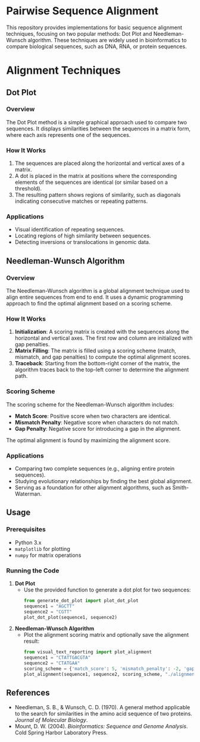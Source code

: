 # Pairwise Sequence Alignment

This repository provides implementations for basic sequence alignment techniques, focusing on two popular methods: Dot Plot and Needleman-Wunsch algorithm. These techniques are widely used in bioinformatics to compare biological sequences, such as DNA, RNA, or protein sequences.

# Alignment Techniques


## Dot Plot
### Overview
The Dot Plot method is a simple graphical approach used to compare two sequences. It displays similarities between the sequences in a matrix form, where each axis represents one of the sequences.

### How It Works
1. The sequences are placed along the horizontal and vertical axes of a matrix.
2. A dot is placed in the matrix at positions where the corresponding elements of the sequences are identical (or similar based on a threshold).
3. The resulting pattern shows regions of similarity, such as diagonals indicating consecutive matches or repeating patterns.

### Applications
- Visual identification of repeating sequences.
- Locating regions of high similarity between sequences.
- Detecting inversions or translocations in genomic data.

## Needleman-Wunsch Algorithm
### Overview
The Needleman-Wunsch algorithm is a global alignment technique used to align entire sequences from end to end. It uses a dynamic programming approach to find the optimal alignment based on a scoring scheme.

### How It Works
1. **Initialization**: A scoring matrix is created with the sequences along the horizontal and vertical axes. The first row and column are initialized with gap penalties.
2. **Matrix Filling**: The matrix is filled using a scoring scheme (match, mismatch, and gap penalties) to compute the optimal alignment scores.
3. **Traceback**: Starting from the bottom-right corner of the matrix, the algorithm traces back to the top-left corner to determine the alignment path.

### Scoring Scheme
The scoring scheme for the Needleman-Wunsch algorithm includes:
- **Match Score**: Positive score when two characters are identical.
- **Mismatch Penalty**: Negative score when characters do not match.
- **Gap Penalty**: Negative score for introducing a gap in the alignment.

The optimal alignment is found by maximizing the alignment score.

### Applications
- Comparing two complete sequences (e.g., aligning entire protein sequences).
- Studying evolutionary relationships by finding the best global alignment.
- Serving as a foundation for other alignment algorithms, such as Smith-Waterman.

## Usage
### Prerequisites
- Python 3.x
- `matplotlib` for plotting
- `numpy` for matrix operations

### Running the Code
1. **Dot Plot**
   - Use the provided function to generate a dot plot for two sequences:
     ```python
     from generate_dot_plot import plot_dot_plot
     sequence1 = "AGCTT"
     sequence2 = "CGTT"
     plot_dot_plot(sequence1, sequence2)
     ```
2. **Needleman-Wunsch Algorithm**
   - Plot the alignment scoring matrix and optionally save the alignment result:
     ```python
     from visual_text_reporting import plot_alignment
     sequence1 = "CTATTGACGTA"
     sequence2 = "CTATGAA"
     scoring_scheme = {'match_score': 5, 'mismatch_penalty': -2, 'gap_penalty': -4}
     plot_alignment(sequence1, sequence2, scoring_scheme, "./alignment_result.txt")
     ```


## References
- Needleman, S. B., & Wunsch, C. D. (1970). A general method applicable to the search for similarities in the amino acid sequence of two proteins. *Journal of Molecular Biology*.
- Mount, D. W. (2004). *Bioinformatics: Sequence and Genome Analysis*. Cold Spring Harbor Laboratory Press.

